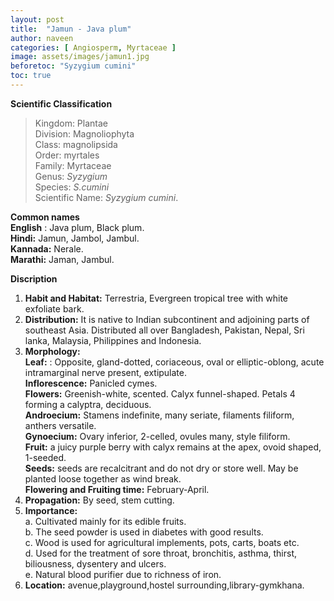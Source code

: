 ```yaml
---
layout: post
title:  "Jamun - Java plum"
author: naveen
categories: [ Angiosperm, Myrtaceae ]
image: assets/images/jamun1.jpg
beforetoc: "Syzygium cumini"
toc: true
---
```


**Scientific Classification**  
>Kingdom:			Plantae  
>Division:			Magnoliophyta  
>Class:				magnolipsida  
>Order:				myrtales  
>Family:			Myrtaceae  
>Genus:				*Syzygium*  
>Species:			*S.cumini*  
>Scientific Name:	*Syzygium cumini*.  

**Common names**  
**English** : Java plum, Black plum.  
**Hindi:** Jamun, Jambol, Jambul.  
**Kannada:** Nerale.  
**Marathi:** Jaman, Jambul.  
  
**Discription**  
1. **Habit and Habitat:** Terrestria, Evergreen tropical tree with white exfoliate bark.  
2. **Distribution:** It is native to Indian subcontinent and adjoining parts of southeast Asia. Distributed all over Bangladesh, Pakistan, Nepal, Sri lanka, Malaysia, Philippines and Indonesia.  
3. **Morphology:**  
**Leaf:** : Opposite, gland-dotted, coriaceous, oval or elliptic-oblong,    acute intramarginal nerve present, extipulate.  
**Inflorescence:** Panicled cymes.  
**Flowers:** Greenish-white, scented. Calyx funnel-shaped. Petals 4 forming a calyptra, deciduous.  
**Androecium:** Stamens indefinite, many seriate, filaments filiform, anthers versatile.  
**Gynoecium:** Ovary inferior, 2-celled, ovules many, style filiform.  
**Fruit:** a  juicy purple berry with calyx remains at the apex, ovoid shaped, 1-seeded.  
**Seeds:** seeds are recalcitrant and do not dry or store well. May be planted loose together as wind break.  
**Flowering and Fruiting time:** February-April.  
4. **Propagation:** By seed, stem cutting.  
5. **Importance:**  
a.	Cultivated mainly for its edible fruits.  
b.	The seed powder is used in diabetes with good results.  
c.	Wood is used for agricultural implements, pots, carts, boats etc.  
d.	Used for the treatment of sore throat, bronchitis, asthma, thirst, biliousness, dysentery and ulcers.  
e.	Natural blood purifier due to richness of iron.  
6. **Location:** avenue,playground,hostel surrounding,library-gymkhana.  


